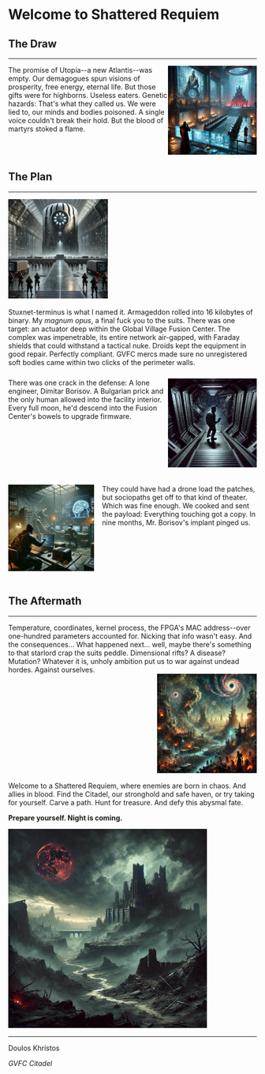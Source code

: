 # Welcome to Shattered Requiem

## The Draw

---
<div style="display:flex;align-items:flex-start;justify-content:space-between">
    <div style="width:90%">The promise of Utopia--a new Atlantis--was empty. Our demagogues spun visions of prosperity, free energy, eternal life. But those gifts were for highborns. Useless eaters. Genetic hazards: That's what they called us. We were lied to, our minds and bodies poisoned. A single voice couldn't break their hold. But the blood of martyrs stoked a flame.
    </div>
    <div style="width:50%">
        <a href="assets/images/p2.webp" class="glightbox">
            <img src="assets/images/p2.webp">
        </a>
    </div>
</div>

## The Plan

---

<div align="left">
    <a href="assets/images/p3.webp" class="glightbox">
        <img src="assets/images/p3.webp" width="40%">
    </a>
</div>
<div style="padding-top:1rem;padding-bottom:0.5rem">Stuxnet-terminus is what I named it. Armageddon rolled into 16 kilobytes of binary. My <em>magnum opus</em>, a final fuck you to the suits. There was one target: an actuator deep within the Global Village Fusion Center. The complex was impenetrable, its entire network air-gapped, with Faraday shields that could withstand a tactical nuke. Droids kept the equipment in good repair. Perfectly compliant. GVFC mercs made sure no unregistered soft bodies came within two clicks of the perimeter walls.
</div>

<div style="padding:1rem 0;display:flex;align-items:flex-start;justify-content:space-between">
    <div style="width:90%">There was one crack in the defense: A lone engineer, Dimitar Borisov. A Bulgarian prick and the only human allowed into the facility interior. Every full moon, he'd descend into the Fusion Center's bowels to upgrade firmware.
    </div>
    <div style="width:50%">
        <a href="assets/images/p4.webp" class="glightbox">
            <img src="assets/images/p4.webp">
        </a>
    </div>
</div>

<div style="padding:1rem 0;display:flex;align-items:flex-start;justify-content:space-between">
    <div style="width:50%">
        <a href="assets/images/p5.webp" class="glightbox">
            <img src="assets/images/p5.webp">
        </a>
    </div>
    <div style="padding-left:1rem;width:90%">They could have had a drone load the patches, but sociopaths get off to that kind of theater. Which was fine enough. We cooked and sent the payload: Everything touching got a copy. In nine months, Mr. Borisov's implant pinged us.
    </div>
</div>

## The Aftermath

---
<div>Temperature, coordinates, kernel process, the FPGA's MAC address--over one-hundred parameters accounted for. Nicking that info wasn't easy. And the consequences... What happened next... well, maybe there's something to that starlord crap the suits peddle. Dimensional rifts? A disease? Mutation? Whatever it is, unholy ambition put us to war against undead hordes. Against ourselves.
</div>
<div align="right">
    <a href="assets/images/p6.webp" class="glightbox">
        <img src="assets/images/p6.webp" width="40%">
    </a>
</div>

Welcome to a Shattered Requiem, where enemies are born in chaos. And allies in blood. Find the Citadel, our stronghold and safe haven, or try taking for yourself. Carve a path. Hunt for treasure. And defy this abysmal fate.

<p><strong>Prepare yourself. Night is coming.</strong></p>

<div align="left">
    <a href="assets/images/p7.webp" class="glightbox">
        <img src="assets/images/p7.webp" width="80%">
    </a>
</div>

---

Doulos Khristos

*GVFC Citadel*
